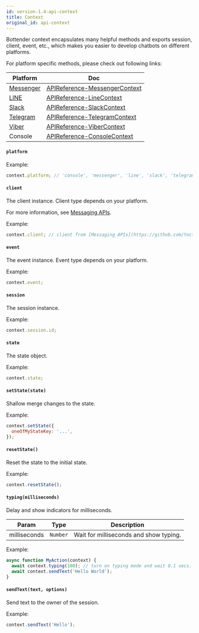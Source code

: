 ```yaml
---
id: version-1.4-api-context
title: Context
original_id: api-context
---
```


Bottender context encapsulates many helpful methods and exports session, client, event, etc., which makes you easier to develop chatbots on different platforms.

For platform specific methods, please check out following links:

| Platform                                | Doc                                                       |
| --------------------------------------- | --------------------------------------------------------- |
| [Messenger](https://www.messenger.com/) | [APIReference-MessengerContext](api-messenger-context.md) |
| [LINE](https://line.me/)                | [APIReference-LineContext](api-line-context.md)           |
| [Slack](https://slack.com/)             | [APIReference-SlackContext](api-slack-context.md)         |
| [Telegram](https://telegram.org/)       | [APIReference-TelegramContext](api-telegram-context.md)   |
| [Viber](https://www.viber.com/)         | [APIReference-ViberContext](api-viber-context.md)         |
| Console                                 | [APIReference-ConsoleContext](api-console-context.md)     |

#### `platform`

Example:

```js
context.platform; // 'console', 'messenger', 'line', 'slack', 'telegram', 'viber'...
```

#### `client`

The client instance. Client type depends on your platform.

For more information, see [Messaging APIs](https://github.com/Yoctol/messaging-apis).

Example:

```js
context.client; // client from [Messaging APIs](https://github.com/Yoctol/messaging-apis)
```

#### `event`

The event instance. Event type depends on your platform.

Example:

```js
context.event;
```

#### `session`

The session instance.

Example:

```js
context.session.id;
```

#### `state`

The state object.

Example:

```js
context.state;
```

#### `setState(state)`

Shallow merge changes to the state.

Example:

```js
context.setState({
  oneOfMyStateKey: '...',
});
```

#### `resetState()`

Reset the state to the initial state.

Example:

```js
context.resetState();
```

#### `typing(milliseconds)`

Delay and show indicators for milliseconds.

| Param        | Type     | Description                            |
| ------------ | -------- | -------------------------------------- |
| milliseconds | `Number` | Wait for milliseconds and show typing. |

Example:

```js
async function MyAction(context) {
  await context.typing(100); // turn on typing mode and wait 0.1 secs.
  await context.sendText('Hello World');
}
```

#### `sendText(text, options)`

Send text to the owner of the session.

Example:

```js
context.sendText('Hello');
```
